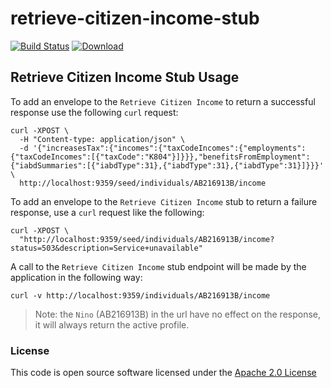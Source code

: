 # retrieve-citizen-income-stub

[![Build Status](https://travis-ci.org/hmrc/retrieve-citizen-income-stub.svg)](https://travis-ci.org/hmrc/retrieve-citizen-income-stub) [ ![Download](https://api.bintray.com/packages/hmrc/releases/retrieve-citizen-income-stub/images/download.svg) ](https://bintray.com/hmrc/releases/retrieve-citizen-income-stub/_latestVersion)

Retrieve Citizen Income Stub Usage
--------------

To add an envelope to the `Retrieve Citizen Income` to return a successful response use the following `curl` request:

    curl -XPOST \
      -H "Content-type: application/json" \
      -d '{"increasesTax":{"incomes":{"taxCodeIncomes":{"employments":{"taxCodeIncomes":[{"taxCode":"K804"}]}}},"benefitsFromEmployment":{"iabdSummaries":[{"iabdType":31},{"iabdType":31},{"iabdType":31}]}}}' \
      http://localhost:9359/seed/individuals/AB216913B/income

To add an envelope to the `Retrieve Citizen Income` stub to return a failure response, use a `curl` request like the following:

    curl -XPOST \
      "http://localhost:9359/seed/individuals/AB216913B/income?status=503&description=Service+unavailable"

A call to the `Retrieve Citizen Income` stub endpoint will be made by the application in the following way:

    curl -v http://localhost:9359/individuals/AB216913B/income

> Note: the `Nino` (AB216913B) in the url have no effect on the response, it will always return the active profile.

### License

This code is open source software licensed under the [Apache 2.0 License]("http://www.apache.org/licenses/LICENSE-2.0.html")